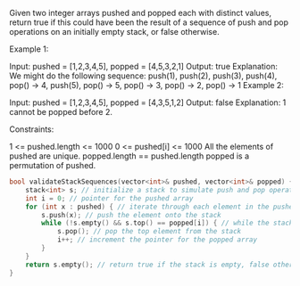 Given two integer arrays pushed and popped each with distinct values, return true if this could have been the result of a sequence of push and pop operations on an initially empty stack, or false otherwise.

 

Example 1:

Input: pushed = [1,2,3,4,5], popped = [4,5,3,2,1]
Output: true
Explanation: We might do the following sequence:
push(1), push(2), push(3), push(4),
pop() -> 4,
push(5),
pop() -> 5, pop() -> 3, pop() -> 2, pop() -> 1
Example 2:

Input: pushed = [1,2,3,4,5], popped = [4,3,5,1,2]
Output: false
Explanation: 1 cannot be popped before 2.
 

Constraints:

1 <= pushed.length <= 1000
0 <= pushed[i] <= 1000
All the elements of pushed are unique.
popped.length == pushed.length
popped is a permutation of pushed.


```cpp
bool validateStackSequences(vector<int>& pushed, vector<int>& popped) {
    stack<int> s; // initialize a stack to simulate push and pop operations
    int i = 0; // pointer for the pushed array
    for (int x : pushed) { // iterate through each element in the pushed array
        s.push(x); // push the element onto the stack
        while (!s.empty() && s.top() == popped[i]) { // while the stack is not empty and the top element of the stack matches the current element in the popped array
            s.pop(); // pop the top element from the stack
            i++; // increment the pointer for the popped array
        }
    }
    return s.empty(); // return true if the stack is empty, false otherwise
}
```
